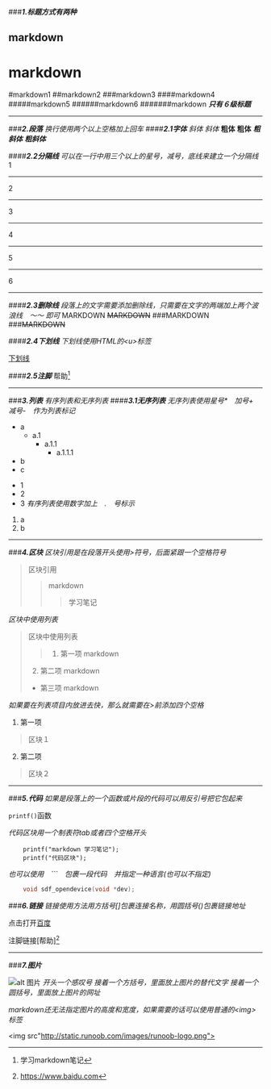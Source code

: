 ###***1.标题方式有两种***

markdown
----------------
markdown
==========

#markdown1
##markdown2
###markdown3
####markdown4
#####markdown5
######markdown6
#######markdown
***只有６级标题***


- - - 
###***2.段落***
_换行使用两个以上空格加上回车_
####***2.1字体***
*斜体*
_斜体_
**粗体**
__粗体__
***粗斜体***
___粗斜体___


####***2.2分隔线***
_可以在一行中用三个以上的星号，减号，底线来建立一个分隔线_
1
***  
2
* * *  
3
*****  
4
------------------------ -
5
- - -
6
_ __

####***2.3删除线***
_段落上的文字需要添加删除线，只需要在文字的两端加上两个波浪线　～～ 即可_
MARKDOWN
~~MARKDOWN~~
###MARKDOWN
###~~MARKDOWN~~

####***2.4下划线***
_下划线使用HTML的<u\>标签_

<u>下划线</u>

####***2.5注脚***
帮助[^help]

- - - 
###***3.列表***
_有序列表和无序列表_
####***3.1无序列表***
_无序列表使用星号*　加号+　减号-　作为列表标记_

- a
	- a.1
		- a.1.1
			- a.1.1.1
- b
- c
+ 1
+ 2
+ 3
_有序列表使用数字加上　.　号标示_
1. a
2. b

- - -

###***4.区块***
_区块引用是在段落开头使用>符号，后面紧跟一个空格符号_
> 区块引用
> > markdown
> > >学习笔记

_区块中使用列表_
> 区块中使用列表
>> 1. 第一项
markdown
> 2. 第二项
ｍarkdown
> + 第三项
markdown


_如果要在列表项目内放进去快，那么就需要在>前添加四个空格_

1. 第一项
> 区块１

2.  第二项
> 区块２　

- - -
###***5.代码***
_如果是段落上的一个函数或片段的代码可以用反引号把它包起来_

`printf()`函数

_代码区块用一个制表符tab或者四个空格开头_

    	printf("markdown 学习笔记");
        printf("代码区块");

_也可以使用　```　包裹一段代码　并指定一种语言(也可以不指定)_

```C
	void sdf_opendevice(void *dev);
```

###***6.链接***
_链接使用方法用方括号[]包裹连接名称，用圆括号()包裹链接地址_

点击打开[百度](https://www.baidu.com)

注脚链接[帮助][^打开百度]

- - -

###***7.图片***

![alt 图片](http://static.runoob.com/images/runoob-logo.png)
 _开头一个感叹号_
 _接着一个方括号，里面放上图片的替代文字_
 _接着一个圆括号，里面放上图片的网址_
 
 _markdown还无法指定图片的高度和宽度，如果需要的话可以使用普通的<img\>标签_
 
 
 <img src"http://static.runoob.com/images/runoob-logo.png">
 
[^help]:学习markdown笔记
[^打开百度]:https://www.baidu.com
